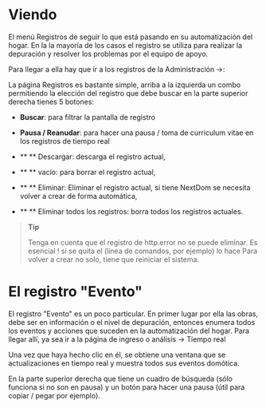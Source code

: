 Viendo
=========

El menú Registros de seguir lo que está pasando en su automatización del hogar. En la
la mayoría de los casos el registro se utiliza para realizar la depuración y
resolver los problemas por el equipo de apoyo.

Para llegar a ella hay que ir a los registros de la Administración →:

La página Registros es bastante simple, arriba a la izquierda un combo
permitiendo la elección del registro que debe buscar en la parte superior derecha tienes 5
botones:

-   **Buscar**: para filtrar la pantalla de registro

-   **Pausa / Reanudar**: para hacer una pausa / toma de curriculum vitae
    en los registros de tiempo real

-   ** ** Descargar: descarga el registro actual,

-   ** ** vacío: para borrar el registro actual,

-   ** ** Eliminar: Eliminar el registro actual, si tiene NextDom
    se necesita volver a crear de forma automática,

-   ** ** Eliminar todos los registros: borra todos los registros actuales.

> **Tip**
>
> Tenga en cuenta que el registro de http.error no se puede eliminar. Es esencial
>! si se quita el (línea de comandos, por ejemplo) lo hace
> Para volver a crear no solo, tiene que reiniciar el sistema.

El registro "Evento"
==============

El registro "Evento" es un poco particular. En primer lugar por ella
las obras, debe ser en información o el nivel de depuración, entonces
enumera todos los eventos y acciones que suceden en la automatización del hogar.
Para llegar allí, ya sea ir a la página de ingreso o análisis
→ Tiempo real

Una vez que haya hecho clic en él, se obtiene una ventana que se
actualizaciones en tiempo real y muestra todos sus eventos
domótica.

En la parte superior derecha que tiene un cuadro de búsqueda (sólo funciona si
no son en pausa) y un botón para hacer una pausa (útil para
copiar / pegar por ejemplo).
